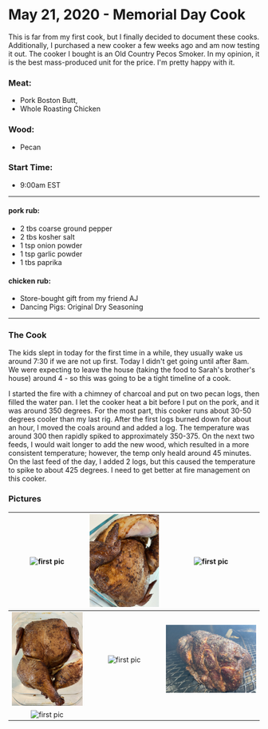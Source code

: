 # May 21, 2020 - Memorial Day Cook

This is far from my first cook, but I finally decided to document these cooks.  Additionally, I purchased a new cooker a few weeks ago and am now testing it out.  The cooker I bought is an Old Country Pecos Smoker.  In my opinion, it is the best mass-produced unit for the price.  I'm pretty happy with it.

### Meat:
- Pork Boston Butt, 
- Whole Roasting Chicken

### Wood:
- Pecan

### Start Time: 
- 9:00am EST

---

#### pork rub: 
- 2 tbs coarse ground pepper
- 2 tbs kosher salt
- 1 tsp onion powder
- 1 tsp garlic powder
- 1 tbs paprika


#### chicken rub:
- Store-bought gift from my friend AJ
- Dancing Pigs: Original Dry Seasoning

---

### The Cook

The kids slept in today for the first time in a while, they usually wake us around 7:30 if we are not up first.  Today I didn't get going until after 8am.  We were expecting to leave the house (taking the food to Sarah's brother's house) around 4 - so this was going to be a tight timeline of a cook.  

I started the fire with a chimney of charcoal and put on two pecan logs, then filled the water pan.  I let the cooker heat a bit before I put on the pork, and it was around 350 degrees. For the most part, this cooker runs about 30-50 degrees cooler than my last rig.  After the first logs burned down for about an hour, I moved the coals around and added a log.  The temperature was around 300 then rapidly spiked to approximately 350-375.  On the next two feeds, I would wait longer to add the new wood, which resulted in a more consistent temperature; however, the temp only heald around 45 minutes.  On the last feed of the day, I added 2 logs, but this caused the temperature to spike to about 425 degrees.   I need to get better at fire management on this cooker.

### Pictures

| ![first pic](../assets/img/2020.05.22/1A37266B-913A-4218-8938-C67E66564918.jpeg) | ![first pic](../assets/img/2020.05.22/2B0CF3E9-4798-41B3-82A2-5BB3A48813B7.jpeg) | ![first pic](../assets/img/2020.05.22/5D6E8C8A-0595-4D50-85DB-C1B207823E8D.jpeg) | 
|:-------------------------:|:-------------------------:|:-------------------------:|
| ![first pic](../assets/img/2020.05.22/C0EFEEE6-DC80-4576-959C-9872A0B870B3.jpeg)  | ![first pic](../assets/img/2020.05.22/7A8B7035-0957-4AF4-8041-A0A07C17E25B.jpeg) | ![first pic](../assets/img/2020.05.22/96C6E3D7-26B6-44A6-877E-FD6D5C72E2EF.jpeg)  |
|  ![first pic](../assets/img/2020.05.22/B39C85CC-003E-41C4-BA8C-C6448F95774B.jpeg) | | |
